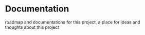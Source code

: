 # Documentation
roadmap and documentations for this project, a place for ideas and thoughts about this project
